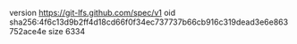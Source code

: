 version https://git-lfs.github.com/spec/v1
oid sha256:4f6c13d9b2ff4d18cd66f0f34ec737737b66cb916c319dead3e6e863752ace4e
size 6334
